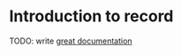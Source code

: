 # Introduction to record

TODO: write [great documentation](http://jacobian.org/writing/great-documentation/what-to-write/)

